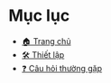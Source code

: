 # Mục lục

* [🏠 Trang chủ](README.md)
* [🛠 Thiết lập](setting-up.md)
* [❓ Câu hỏi thường gặp](faq.md)
